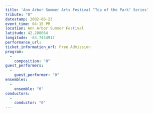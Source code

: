 ```yaml
---
title: 'Ann Arbor Summer Arts Festival "Top of the Park" Series'
tribute: "0"
datestamp: 2002-06-23
event_time: 04:15 PM
location: Ann Arbor Summer Festival
latitude: 42.288064
longitude: -83.7444917
performance_url: 
ticket_information_url: Free Admission
program: 
  -
    composition: "0"
guest_performers: 
  -
    guest_performer: "0"
ensembles: 
  -
    ensemble: "0"
conductors: 
  -
    conductor: "0"
---
```

